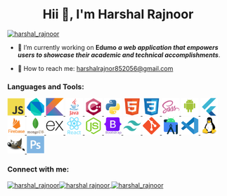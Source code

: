 <h1 align="center">Hii 👋, I'm Harshal Rajnoor</h1>
<!-- <h3 align="center">A passionate android developer from India</h3> -->

<p align="left"> <a href="https://twitter.com/harshal_rajnoor" target="blank"><img src="https://img.shields.io/twitter/follow/harshal_rajnoor?logo=twitter&style=for-the-badge" alt="harshal_rajnoor" /></a> </p>

- 🔭 I’m currently working on **Edumo** **_a web application that empowers users to showcase their academic and technical accomplishments_**.

- 📧 How to reach me: harshalrajnor852056@gmail.com

<h3 align="left">Languages and Tools:</h3>
<p align="left"> <a href="https://kotlinlang.org" target="_blank" rel="noreferrer"> <img src="images/javascript-original.svg" alt="JavaScript" width="40" height="40"/> </a><a href="https://dart.dev/" target="_blank" rel="noreferrer"> <img src="images/dart-original.svg" alt="Dart" width="40" height="40"/> </a> <a href="https://kotlinlang.org" target="_blank" rel="noreferrer"> <img src="images/kotlin-original.svg" alt="kotlin" width="40" height="40"/> </a><a href="https://www.java.com" target="_blank" rel="noreferrer"> <img src="images/java-original-wordmark.svg" alt="java" width="40" height="40"/> </a><a href="https://www.w3schools.com/cpp/" target="_blank" rel="noreferrer"> <img src="images/cplusplus-original.svg" alt="cplusplus" width="40" height="40"/><a href="https://www.python.org" target="_blank" rel="noreferrer"> <img src="images/python-original.svg" alt="python" width="40" height="40"/></a> <a href="https://www.w3.org/html/" target="_blank" rel="noreferrer"> <img src="images/html5-original.svg" alt="html5" width="40" height="40"/> </a> <a href="https://www.w3schools.com/css/" target="_blank" rel="noreferrer"> <img src="images/css3-original.svg" alt="css3" width="40" height="40"/> </a> <a href="https://sass-lang.com/" target="_blank" rel="noreferrer"> <img src="images/sass-original.svg" alt="sass" width="40" height="40"/> </a><a href="https://developer.android.com" target="_blank" rel="noreferrer"> <img src="images/android-original-wordmark.svg" alt="android" width="40" height="40"/> </a> <a href="https://flutter.dev/" target="_blank" rel="noreferrer"> <img src="images/flutter-original.svg" alt="flutter" width="40" height="40"/> </a><a href="https://firebase.google.com/" target="_blank" rel="noreferrer"> <img src="images/firebase-plain-wordmark.svg" alt="firebase" width="40" height="40"/> </a><a href="https://www.mongodb.com/" target="_blank" rel="noreferrer"> <img src="images/mongodb-original-wordmark.svg" alt="mongodb" width="40" height="40" style="background-color:#FCFBFC;"/> </a><a href="https://expressjs.com/" target="_blank" rel="noreferrer"> <img src="images/express-original.svg" alt="expressjs" width="40" height="40" style="background-color:#FCFBFC;" /> </a><a href="https://react.dev/" target="_blank" rel="noreferrer"> <img src="images/react-original-wordmark.svg" alt="reactjs" width="40" height="40"/> </a><a href="https://nodejs.org/en" target="_blank" rel="noreferrer"> <img src="images/nodejs-original.svg" alt="nodejs" width="40" height="40"/> </a><a href="https://getbootstrap.com/" target="_blank" rel="noreferrer"> <img src="images/bootstrap-original-wordmark.svg" 
alt="git" width="40" height="40"/> </a> <a href="https://tailwindcss.com/" target="_blank" rel="noreferrer"> <img src="images/tailwindcss-plain.svg" 
alt="tailwind-css" width="40" height="40"/> </a><a href="https://git-scm.com/" target="_blank" rel="noreferrer"> <img src="images/git-original.svg" alt="git" width="40" height="40"/> </a><a href="https://developer.android.com/studio" target="_blank" rel="noreferrer"> <img src="images/androidstudio-original.svg" alt="android-studio" width="40" height="40"/> </a><a href="https://code.visualstudio.com/" target="_blank" rel="noreferrer"> <img src="images/vscode-original.svg" alt="vs-code" width="40" height="40"/> </a><a href="https://www.linux.org/" target="_blank" rel="noreferrer"> <img src="images/linux-original.svg" alt="linux" width="40" height="40"/> </a><a href="https://www.gimp.org/" target="_blank" rel="noreferrer"> <img src="images/gimp-original.svg" alt="gimp" width="40" height="40"/> </a><a href="https://www.adobe.com/in/products/photoshop.html" target="_blank" rel="noreferrer"> <img src="images/photoshop-plain.svg" alt="gimp" width="40" height="40"/> </a></p>

<h3 align="left">Connect with me:</h3>
<p align="left">
<a href="https://twitter.com/harshal_rajnoor" target="blank"><img align="center" src="https://raw.githubusercontent.com/rahuldkjain/github-profile-readme-generator/master/src/images/icons/Social/twitter.svg" alt="harshal_rajnoor" height="30" width="40" /></a><a href="https://www.linkedin.com/in/harshal-rajnoor-403028195" target="blank"><img align="center" src="https://raw.githubusercontent.com/rahuldkjain/github-profile-readme-generator/master/src/images/icons/Social/linked-in-alt.svg" alt="harshal rajnoor" height="30" width="40" /></a><a href="https://instagram.com/harshal_rajnoor" target="blank">
<img align="center" src="https://raw.githubusercontent.com/rahuldkjain/github-profile-readme-generator/master/src/images/icons/Social/instagram.svg" alt="harshal_rajnoor" height="30" width="40" /></a>
</p>

